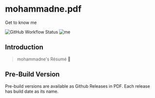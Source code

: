 # mohammadne.pdf

Get to know me

![GitHub Workflow Status](https://img.shields.io/github/actions/workflow/status/mohammadne/mohammadne.pdf/latex.yaml?logo=github&style=for-the-badge)
![me](https://img.shields.io/badge/me-mohammadne-orange?style=for-the-badge)

## Introduction

> mohammadne's Résumé 📜

## Pre-Build Version

Pre-build versions are available as Github Releases in PDF.
Each release has build date as its name.
